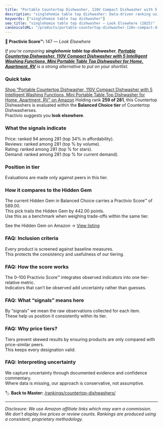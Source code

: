 ```yaml
---
title: "Portable Countertop Dishwasher, 110V Compact Dishwasher with 5 Intelligent Washing Functions, Mini Portable Table Top Dishwasher for Home, Apartment, RV"
description: "singlehomie table top dishwasher: Data-driven ranking using the Practivio Score™. Positioned by quality, value, demand, findability, momentum."
keywords: ["singlehomie table top dishwasher"]
seo_title: "singlehomie table top dishwasher — Look Elsewhere (2025)"
canonicalURL: "/products/portable-countertop-dishwasher-110v-compact-dishwasher-with-5-intelligent-washing-functions-mini-portable-table-top-dishwasher-for-home-apartment-rv-B0F6Y47CP9/"
---
```


**🚫 Practivio Score™:** 147 — _Look Elsewhere_


*If you're comparing **singlehomie table top dishwasher**, **[Portable Countertop Dishwasher, 110V Compact Dishwasher with 5 Intelligent Washing Functions, Mini Portable Table Top Dishwasher for Home, Apartment, RV](https://www.amazon.com/dp/B0F6Y47CP9?tag=practivio-20)** is a strong alternative to put on your shortlist.*
### Quick take
[Shop “Portable Countertop Dishwasher, 110V Compact Dishwasher with 5 Intelligent Washing Functions, Mini Portable Table Top Dishwasher for Home, Apartment, RV” on Amazon](https://www.amazon.com/dp/B0F6Y47CP9?tag=practivio-20)
Holding rank **259 of 281**, this Countertop Dishwashers is evaluated within the **Balanced Choice tier** of Countertop Dishwasherses.  
Practivio suggests you **look elsewhere**.

### What the signals indicate
Price: ranked 94 among 281 (top 34% in affordability).  
Reviews: ranked  among 281 (top % by volume).  
Rating: ranked  among 281 (top % for stars).  
Demand: ranked  among 281 (top % for current demand).

### Position in tier
Evaluations are made only against peers in this tier.

### How it compares to the Hidden Gem
The current Hidden Gem in Balanced Choice carries a Practivio Score™ of 589.00.  
This pick trails the Hidden Gem by 442.00 points.  
Use this as a benchmark when weighing trade-offs within the same tier.  

See the Hidden Gem on Amazon → [View listing](https://www.amazon.com/dp/B0CSFQ4WRP?tag=practivio-20)

### FAQ: Inclusion criteria
Every product is screened against baseline measures.  
This protects the consistency and usefulness of our tiering.

### FAQ: How the score works
The 0–100 Practivio Score™ integrates observed indicators into one tier-relative metric.  
Indicators that can’t be observed add uncertainty rather than guesses.

### FAQ: What “signals” means here
By “signals” we mean the raw observations collected for each item.  
These help us position it consistently within its tier.

### FAQ: Why price tiers?
Tiers prevent skewed results by ensuring products are only compared with price-similar peers.  
This keeps every designation valid.

### FAQ: Interpreting uncertainty
We capture uncertainty through documented evidence and confidence commentary.  
Where data is missing, our approach is conservative, not assumptive.


🏷️ **Back to Master:** [/rankings/countertop-dishwashers/](/rankings/countertop-dishwashers/)

---
_Disclosure: We use Amazon affiliate links which may earn a commission. We don’t display live prices or review counts. Rankings are produced using a consistent, proprietary methodology._
